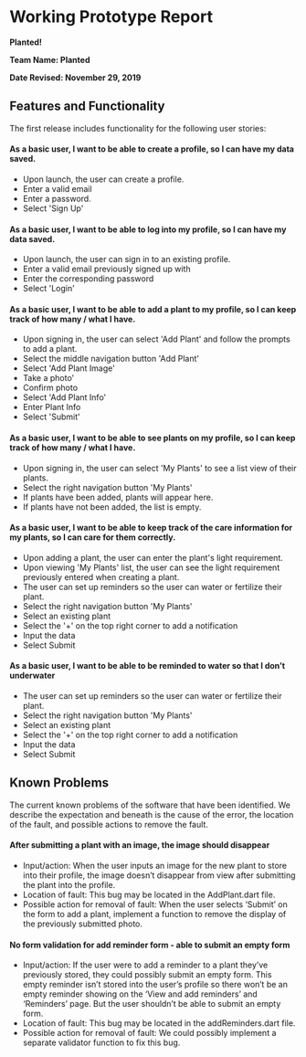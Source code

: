 # Working Prototype Report
**Planted!**

**Team Name: Planted**

**Date Revised: November 29, 2019**

## Features and Functionality
The first release includes functionality for the following user stories: 

#### As a basic user, I want to be able to create a profile, so I can have my data saved.
- Upon launch, the user can create a profile.
- Enter a valid email
- Enter a password.
- Select 'Sign Up'

#### As a basic user, I want to be able to log into my profile, so I can have my data saved.
- Upon launch, the user can sign in to an existing profile.
- Enter a valid email previously signed up with
- Enter the corresponding password
- Select 'Login'

#### As a basic user, I want to be able to add a plant to my profile, so I can keep track of how many / what I have.
- Upon signing in, the user can select 'Add Plant' and follow the prompts to add a plant.
- Select the middle navigation button 'Add Plant'
- Select 'Add Plant Image'
- Take a photo' 
- Confirm photo
- Select 'Add Plant Info'
- Enter Plant Info
- Select 'Submit'

#### As a basic user, I want to be able to see plants on my profile, so I can keep track of how many / what I have.
- Upon signing in, the user can select 'My Plants' to see a list view of their plants.
- Select the right navigation button 'My Plants'
- If plants have been added, plants will appear here. 
- If plants have not been added, the list is empty.

#### As a basic user, I want to be able to keep track of the care information for my plants, so I can care for them correctly.
- Upon adding a plant, the user can enter the plant's light requirement.
- Upon viewing 'My Plants' list, the user can see the light requirement previously entered when creating a plant. 
- The user can set up reminders so the user can water or fertilize their plant.
- Select the right navigation button 'My Plants'
- Select an existing plant
- Select the '+' on the top right corner to add a notification
- Input the data
- Select Submit

#### As a basic user, I want to be able to be reminded to water so that I don’t underwater
- The user can set up reminders so the user can water or fertilize their plant.
- Select the right navigation button 'My Plants'
- Select an existing plant
- Select the '+' on the top right corner to add a notification
- Input the data
- Select Submit


## Known Problems
The current known problems of the software that have been identified. We describe the expectation and beneath is the cause of the error, the location of the fault, and possible actions to remove the fault.

#### After submitting a plant with an image, the image should disappear
- Input/action: When the user inputs an image for the new plant to store into their profile, the image doesn’t disappear from view after submitting the plant into the profile.
- Location of fault: This bug may be located in the AddPlant.dart file.
- Possible action for removal of fault: When the user selects ‘Submit’ on the form to add a plant, 
implement a function to remove the display of the previously submitted photo.

#### No form validation for add reminder form - able to submit an empty form
- Input/action: If the user were to add a reminder to a plant they’ve previously stored, they could possibly submit an empty form. This empty reminder isn’t stored into the user’s profile so there won’t be an empty reminder showing on the ‘View and add reminders’ and ‘Reminders’ page. But the user shouldn’t be able to submit an empty form.
- Location of fault: This bug may be located in the addReminders.dart file.
- Possible action for removal of fault: We could possibly implement a separate validator function to fix this bug.

